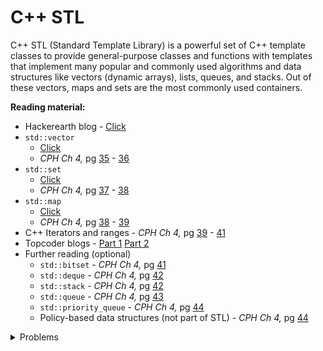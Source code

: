 # C++ STL
C++ STL (Standard Template Library) is a powerful set of C++ template classes to provide general-purpose classes and functions with templates that implement many popular and commonly used algorithms and data structures like vectors (dynamic arrays), lists, queues, and stacks. Out of these vectors, maps and sets are the most commonly used containers.

**Reading material:**
* Hackerearth blog - [Click](https://www.hackerearth.com/practice/notes/standard-template-library/)
* `std::vector`
    * [Click](https://www.studytonight.com/cpp/stl/stl-container-vector)
    * *CPH Ch 4,* pg [35](https://cses.fi/book/book.pdf#page=45) - [36](https://cses.fi/book/book.pdf#page=46)
* `std::set`
    * [Click](https://www.geeksforgeeks.org/set-in-cpp-stl/)
    * *CPH Ch 4,* pg [37](https://cses.fi/book/book.pdf#page=47) - [38](https://cses.fi/book/book.pdf#page=48)
* `std::map`
    * [Click](https://www.javatpoint.com/post/cpp-map)
    * *CPH Ch 4,* pg [38](https://cses.fi/book/book.pdf#page=48) - [39](https://cses.fi/book/book.pdf#page=49)
* C++ Iterators and ranges - *CPH Ch 4,* pg [39](https://cses.fi/book/book.pdf#page=49) - [41](https://cses.fi/book/book.pdf#page=51)
* Topcoder blogs - [Part 1](https://www.topcoder.com/thrive/articles/Power%20up%20C++%20with%20the%20Standard%20Template%20Library%20Part%20One) [Part 2](https://www.topcoder.com/thrive/articles/Power%20up%20C++%20with%20the%20Standard%20Template%20Library%20Part%20Two)
* Further reading (optional)
    * `std::bitset` - *CPH Ch 4,* pg [41](https://cses.fi/book/book.pdf#page=51)
    * `std::deque` - *CPH Ch 4,* pg [42](https://cses.fi/book/book.pdf#page=52)
    * `std::stack` - *CPH Ch 4,* pg [42](https://cses.fi/book/book.pdf#page=52)
    * `std::queue` - *CPH Ch 4,* pg [43](https://cses.fi/book/book.pdf#page=53)
    * `std::priority_queue` - *CPH Ch 4,* pg [44](https://cses.fi/book/book.pdf#page=54)
    * Policy-based data structures (not part of STL) - *CPH Ch 4,* pg [44](https://cses.fi/book/book.pdf#page=54)

<details>
<summary>Problems</summary>
<ul>
    <li><a href="https://hackerrank.com/domains/cpp/stl">Hackerrank STL</a></li>
    <li><a href="https://www.hackerrank.com/domains/cpp?filters%5Bsubdomains%5D%5B%5D=stl">Hello world vector</a></li>
    <li><a href="https://www.hackerrank.com/challenges/cpp-sets/problem">Hello world set</a></li>
    <li><a href="https://www.hackerearth.com/practice/data-structures/trees/binary-search-tree/practice-problems/algorithm/monk-and-his-friends/">Hackerearth - Monk and his Friends</a></li>
    <li><a href="https://codeforces.com/contest/4/problem/C">CF 4 C</a></li>
    <li><a href="https://codeforces.com/contest/525/problem/A">CF 525 A</a></li>
    <li><a href="https://codeforces.com/contest/1520/problem/D">CF 1520 D</a></li>
    <li><a href="https://codeforces.com/problemset/problem/782/A">CF 782A</a></li>
</ul>
</details>